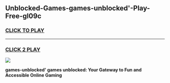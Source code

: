 
## Unblocked-Games-games-unblocked'-Play-Free-gl09c
<h3>
<a href="https://premium76.site?title=games-unblocked'&ref=23A">CLICK TO PLAY</a></h3>
<hr>

<h3>
<a href="https://premium76.site?title=games-unblocked'&ref=23A">CLICK 2 PLAY</a>
  
</h3>

<a href="https://premium76.site?title=games-unblocked'&ref=23A"><img src="https://clearcache.store/games.png"></a>


**games-unblocked' games unblocked: Your Gateway to Fun and Accessible Online Gaming**
